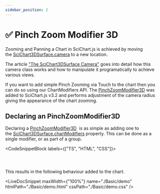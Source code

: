 ```yaml
---
sidebar_position: 2
---
```


# ✅ Pinch Zoom Modifier 3D

Zooming and Panning a Chart in SciChart.js is achieved by moving the [SciChart3DSurface.camera](https://www.scichart.com/documentation/js/current/typedoc/classes/scichart3dsurface.html#camera) to a new location.

The article ["The SciChart3DSurface Camera"](/docs/3d-charts/scichart-3d-basics/scichart-surface-camera/index.md) goes into detail how this camera class works and how to manipulate it programatically to achieve various views.

If you want to add simple Pinch Zooming via Touch to the chart then you can do so using our ChartModifiers API. The [PinchZoomModifier3D](https://www.scichart.com/documentation/js/current/typedoc/classes/pinchzoommodifier3d.html) was added to SciChart.js v3.2 and performs adjustment of the camera radius giving the appearance of the chart zooming.

Declaring an PinchZoomModifier3D
--------------------------------

Declaring a [PinchZoomModifier3D](https://www.scichart.com/documentation/js/current/typedoc/classes/pinchzoommodifier3d.html)  is as simple as adding one to the [SciChart3DSurface.chartModifiers](https://www.scichart.com/documentation/js/current/typedoc/classes/orbitmodifier3d.html) property. This can be done as a single modifier, or as part of a group.

<CodeSnippetBlock labels={["TS", "HTML", "CSS"]}>
```ts {} showLineNumbers file=./Basic/demo.ts start=region_A_start end=region_A_end
```
```html showLineNumbers file=./Basic/demo.html
```
```css showLineNumbers file=./Basic/demo.css
```
</CodeSnippetBlock>

This results in the following behaviour added to the chart.

<LiveDocSnippet maxWidth={"100%"} name="./Basic/demo" htmlPath="./Basic/demo.html" cssPath="./Basic/demo.css" />